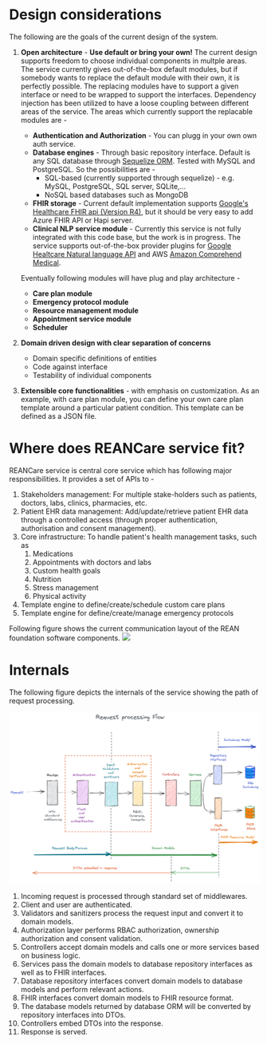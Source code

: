 # Design considerations

The following are the goals of the current design of the system.

1. __Open architecture__ - 
   __Use default or bring your own!__ The current design supports freedom to choose individual components in multple areas. The service currently gives out-of-the-box default modules, but if somebody wants to replace the default module with their own, it is perfectly possible. The replacing modules have to support a given interface or need to be wrapped to support the interfaces. Dependency injection has been utilized to have a loose coupling between different areas of the service. The areas which currently support the replacable modules are - 
   *  __Authentication and Authorization__ - You can plugg in your own own auth service.
   *  __Database engines__ - Through basic repository interface. Default is any SQL database through [Sequelize ORM](https://sequelize.org/). Tested with MySQL and PostgreSQL. So the possibilities are -
      *  SQL-based (currently supported through sequelize) - e.g. MySQL, PostgreSQL, SQL server, SQLite,...
      *  NoSQL based databases such as MongoDB
   *  __FHIR storage__ - Current default implementation supports [Google's Healthcare FHIR api (Version R4)](https://cloud.google.com/healthcare/docs/concepts/fhir), but it should be very easy to add Azure FHIR API or Hapi server.
   *  __Clinical NLP service module__ - Currently this service is not fully integrated with this code base, but the work is in progress. The service supports out-of-the-box provider plugins for [Google Healtcare Natural language API](https://cloud.google.com/healthcare/docs/concepts/nlp) and AWS [Amazon Comprehend Medical](https://aws.amazon.com/comprehend/medical/).

    Eventually following modules will have plug and play architecture - 
    * __Care plan module__
    * __Emergency protocol module__
    * __Resource management module__
    * __Appointment service module__
    * __Scheduler__
  
2. __Domain driven design with clear separation of concerns__
    * Domain specific definitions of entities
    * Code against interface
    * Testability of individual components

3. __Extensible core functionalities__ - with emphasis on customization.
   As an example, with care plan module, you can define your own care plan template around a particular patient condition. This template can be defined as a JSON file. 

# Where does REANCare service fit?
REANCare service is central core service which has following major responsibilities. It provides a set of APIs to -
1. Stakeholders management: For multiple stake-holders such as patients, doctors, labs, clinics, pharmacies, etc.
2. Patient EHR data management: Add/update/retrieve patient EHR data through a controlled access (through proper authentication, authorisation and consent management).
3. Core infrastructure: To handle patient's health management tasks, such as
   1. Medications
   2. Appointments with doctors and labs
   3. Custom health goals
   4. Nutrition
   5. Stress management
   6. Physical activity
4. Template engine to define/create/schedule custom care plans 
5. Template engine for define/create/manage emergency protocols

Following figure shows the current communication layout of the REAN foundation software components.
  <img src="./logical-architecture-layout.png" width="600">

# Internals

The following figure depicts the internals of the service showing the path of request processing.

  <img src="./request-processing-pipeline.png" width="600">

  1. Incoming request is processed through standard set of middlewares.
  2. Client and user are authenticated.
  3. Validators and sanitizers process the request input and convert it to domain models.
  4. Authorization layer performs RBAC authorization, ownership authorization and consent validation.
  5. Controllers accept domain models and calls one or more services based on business logic.
  6. Services pass the domain models to database repository interfaces as well as to FHIR interfaces.
  7. Database repository interfaces convert domain models to database models and perform relevant actions.
  8. FHIR interfaces convert domain models to FHIR resource format.
  9. The database models returned by database ORM will be converted by repository interfaces into DTOs.
  10. Controllers embed DTOs into the response.
  11. Response is served.
